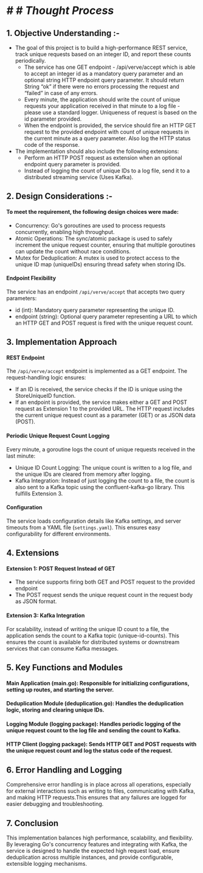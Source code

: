 # _# **# Thought Process**_

## 1. Objective Understanding :-

* The goal of this project is to build a high-performance REST service, track unique requests based on an integer ID, and report these counts periodically. 
    - The service has one GET endpoint - /api/verve/accept which is able to accept an integer id as a
      mandatory query parameter and an optional string HTTP endpoint query parameter. It should return
      String “ok” if there were no errors processing the request and “failed” in case of any errors.
    - Every minute, the application should write the count of unique requests your application received in
      that minute to a log file - please use a standard logger. Uniqueness of request is based on the id
      parameter provided.
    - When the endpoint is provided, the service should fire an HTTP GET request to the provided endpoint
      with count of unique requests in the current minute as a query parameter. Also log the HTTP status
      code of the response.
* The implementation should also include the following extensions:
    - Perform an HTTP POST request as extension when an optional endpoint query parameter is provided.
    - Instead of logging the count of unique IDs to a log file, send it to a distributed streaming service (Uses Kafka).

## 2. Design Considerations :- 

#### To meet the requirement, the following design choices were made:

* Concurrency: Go's goroutines are used to process requests concurrently, enabling high throughput.
* Atomic Operations: The sync/atomic package is used to safely increment the unique request counter, ensuring that multiple goroutines can update the count without race conditions.
* Mutex for Deduplication: A mutex is used to protect access to the unique ID map (uniqueIDs) ensuring thread safety when storing IDs.

#### **Endpoint Flexibility**

The service has an endpoint `/api/verve/accept` that accepts two query parameters:
* id (int): Mandatory query parameter representing the unique ID.
* endpoint (string): Optional query parameter representing a URL to which an HTTP GET and POST request is fired with the unique request count.


## 3. Implementation Approach

#### REST Endpoint

The `/api/verve/accept` endpoint is implemented as a GET endpoint. The request-handling logic ensures:
* If an ID is received, the service checks if the ID is unique using the StoreUniqueID function.
* If an endpoint is provided, the service makes either a GET and POST request as Extension 1 to the provided URL. The HTTP request includes the current unique request count as a parameter (GET) or as JSON data (POST).

#### Periodic Unique Request Count Logging

Every minute, a goroutine logs the count of unique requests received in the last minute:
* Unique ID Count Logging: The unique count is written to a log file, and the unique IDs are cleared from memory after logging.
* Kafka Integration: Instead of just logging the count to a file, the count is also sent to a Kafka topic using the confluent-kafka-go library. This fulfills Extension 3.

#### Configuration

The service loads configuration details like Kafka settings, and server timeouts from a YAML file (`settings.yaml`). This ensures easy configurability for different environments.

## 4. Extensions

####    Extension 1: POST Request Instead of GET
   - The service supports firing both GET and POST request to the provided endpoint
   - The POST request sends the unique request count in the request body as JSON format.

####    Extension 3: Kafka Integration

   For scalability, instead of writing the unique ID count to a file, the application sends the count to a Kafka topic (unique-id-counts). This ensures the count is available for distributed systems or downstream services that can consume Kafka messages.

## 5. Key Functions and Modules

####    Main Application (main.go): Responsible for initializing configurations, setting up routes, and starting the server.

####    Deduplication Module (deduplication.go): Handles the deduplication logic, storing and clearing unique IDs.

####    Logging Module (logging package): Handles periodic logging of the unique request count to the log file and sending the count to Kafka.

####    HTTP Client (logging package): Sends HTTP GET and POST requests with the unique request count and log the status code of the request.

## 6. Error Handling and Logging

   Comprehensive error handling is in place across all operations, especially for external interactions such as writing to files, communicating with Kafka, and making HTTP requests.This ensures that any failures are logged for easier debugging and troubleshooting.

## 7. Conclusion

   This implementation balances high performance, scalability, and flexibility. By leveraging Go's concurrency features and integrating with Kafka, the service is designed to handle the expected high request load, ensure deduplication across multiple instances, and provide configurable, extensible logging mechanisms.